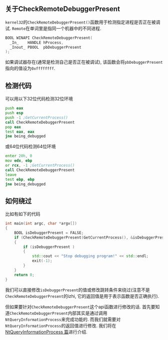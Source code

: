 ## 关于CheckRemoteDebuggerPresent

`kernel32`的`CheckRemoteDebuggerPresent()`函数用于检测指定进程是否正在被调试. `Remote`在单词里是指同一个机器中的不同进程. 

``` c
BOOL WINAPI CheckRemoteDebuggerPresent(
  _In_    HANDLE hProcess,
  _Inout_ PBOOL  pbDebuggerPresent
);
```

如果调试器存在(通常是检测自己是否正在被调试), 该函数会将`pbDebuggerPresent`指向的值设为`0xffffffff`. 

## 检测代码

可以用以下32位代码检测32位环境

``` asm
push eax
push esp
push -1 ;GetCurrentProcess()
call CheckRemoteDebuggerPresent
pop eax
test eax, eax
jne being_debugged
```

或64位代码检测64位环境

``` asm
enter 20h, 0
mov edx, ebp
or rcx, -1 ;GetCurrentProcess()
call CheckRemoteDebuggerPresent
leave
test ebp, ebp
jne being_debugged
```

## 如何绕过

比如有如下的代码

``` c++
int main(int argc, char *argv[])
{
    BOOL isDebuggerPresent = FALSE;
    if (CheckRemoteDebuggerPresent(GetCurrentProcess(), &isDebuggerPresent ))
    {
        if (isDebuggerPresent )
        {
            std::cout << "Stop debugging program!" << std::endl;
            exit(-1);
        }
    }
    return 0;
}
```

我们可以直接修改`isDebuggerPresent`的值或修改跳转条件来绕过(注意不是`CheckRemoteDebuggerPresent`的izhi, 它的返回值是用于表示函数是否正确执行). 

但如果要针对`CheckRemoteDebuggerPresent`这个api函数进行修改的话. 首先要知道`CheckRemoteDebuggerPresent`内部其实是通过调用`NtQueryInformationProcess`来完成功能的. 而我们就需要对`NtQueryInformationProcess`的返回值进行修改. 我们将在[ NtQueryInformationProcess 篇](/reverse/anti-debug/ntqueryinformationprocess/index.html)进行介绍.
